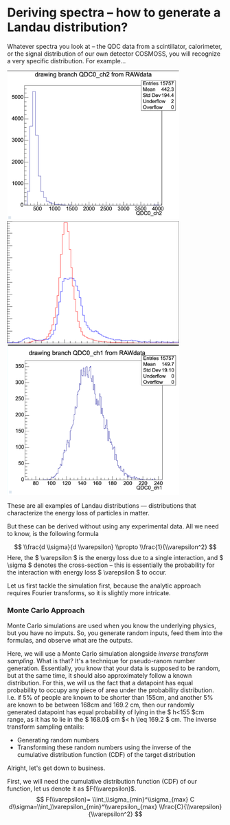 # Deriving spectra – how to generate a Landau distribution?

Whatever spectra you look at – the QDC data from a scintillator, calorimeter, or the signal distribution of our own detector COSMOSS, you will recognize a very specific distribution. For example...

<img src="../articles/images/landau1.png" width="400px" height="auto">
<img src="../articles/images/landau2.png" width="400px" height="auto">
<img src="../articles/images/landau3.png" width="400px" height="auto">

These are all examples of Landau distributions –– distributions that characterize the energy loss of particles in matter.

But these can be derived without using any experimental data. All we need to know, is the following formula

$$ \\frac{d \\sigma}{d \\varepsilon} \\propto \\frac{1}{\\varepsilon^2} $$
Here, the $ \\varepsilon $ is the energy loss due to a single interaction, and $ \\sigma $ denotes the cross-section – this is essentially the probability for the interaction with energy loss $ \\varepsilon $ to occur.

Let us first tackle the simulation first, because the analytic approach requires Fourier transforms, so it is slightly more intricate.

### Monte Carlo Approach

Monte Carlo simulations are used when you know the underlying physics, but you have no imputs. So, you generate random inputs, feed them into the formulas, and observe what are the outputs.

Here, we will use a Monte Carlo simulation alongside *inverse transform sampling*. What is that? 
It's a technique for pseudo-ranom number generation. Essentially, you know that your data is supposed to be random, but at the same time, it should also approximately follow a known distribution. For this, we will us the fact that a datapoint has equal probability to occupy any piece of area under the probability distribution. I.e. if 5% of people are known to be shorter than 155cm, and another 5% are known to be between 168cm and 169.2 cm, then our randomly generated datapoint has equal probability of lying in the $ h<155 $cm range, as it has to lie in the $ 168.0$ cm $< h \\leq 169.2 $ cm. 
The inverse transform sampling entails:
- Generating random numbers
- Transforming these random numbers using the inverse of the cumulative distribution function (CDF) of the target distribution

Alright, let's get down to business.

First, we will need the cumulative distribution function (CDF) of our function, let us denote it as $F(\\varepsilon)$.
$$ F(\\varepsilon)= \\int_\\sigma_{min}^\\sigma_{max} C d\\sigma=\\int_\\varepsilon_{min}^\\varepsilon_{max} \\frac{C}{\\varepsilon}{\\varepsilon^2} $$
